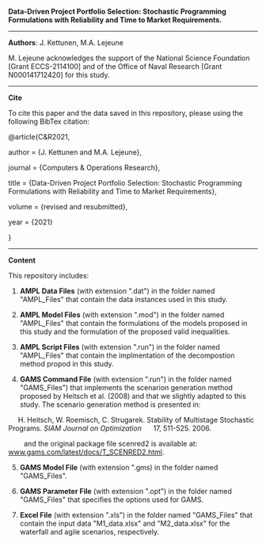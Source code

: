 **Data-Driven Project Portfolio Selection: Stochastic Programming Formulations with Reliability and Time to Market Requirements.**

<!-- blank line --> 
---- 
<!-- blank line --> 


**Authors**: J. Kettunen, M.A. Lejeune 

M. Lejeune acknowledges the support of the National Science Foundation [Grant ECCS-2114100] and of the Office of Naval Research [Grant N000141712420] for this study.

<!-- blank line --> 
---- 
<!-- blank line --> 

**Cite**

To cite this paper and the data saved in this repository, please  using the following BibTex citation: 

@article{C&R2021,
 
 author =        {J. Kettunen and M.A. Lejeune},

 journal =     {Computers \& Operations Research},

 title =         {Data-Driven Project Portfolio Selection: Stochastic Programming Formulations with Reliability and Time to Market Requirements},

volume =  {revised and resubmitted},

year =          {2021}

}  

<!-- blank line --> 
---- 
<!-- blank line --> 


**Content**

This repository includes:
1.   **AMPL Data Files** (with extension ".dat") in the folder named "AMPL_Files" that contain the data instances used in this study. 


2.	**AMPL Model Files** (with extension ".mod") in the folder named "AMPL_Files" that contain the formulations of the models proposed in this study and the formulation of the proposed valid inequalities. 

3.	**AMPL Script Files** (with extension ".run") in the folder named "AMPL_Files" that contain the implmentation of the decompostion method propod in this study. 

4.	**GAMS Command File** (with extension ".run") in the folder named "GAMS_Files") that implements the scenarion generation method proposed by Heitsch et al. (2008) and that we slightly adapted to this study. The scenario generation method is presented in:

&nbsp;&nbsp;&nbsp;&nbsp; H. Heitsch, W. Roemisch, C. Strugarek. Stability of Multistage Stochastic Programs. *SIAM Journal on Optimization* 
&nbsp;&nbsp;&nbsp;&nbsp; 17, 511-525. 2006.

&nbsp;&nbsp;&nbsp;&nbsp; &nbsp;&nbsp; and the original package file scenred2 is available at:
www.gams.com/latest/docs/T_SCENRED2.html.

5.	**GAMS Model File** (with extension ".gms) in the folder named "GAMS_Files". 

6.	**GAMS Parameter File** (with extension ".opt") in the folder named "GAMS_Files" that specifies the options used for GAMS. 

7.	**Excel File** (with extension ".xls") in the folder named "GAMS_Files" that contain the input data "M1_data.xlsx" and "M2_data.xlsx" for the waterfall and agile scenarios, respectively.